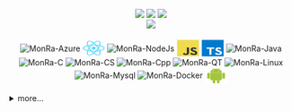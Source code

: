 <!--Hello
<h2><img src="https://emojis.slackmojis.com/emojis/images/1531849430/4246/blob-sunglasses.gif?1531849430" width="30"/> Hi There👋 , I'm MonRá! <img src="https://media.giphy.com/media/12oufCB0MyZ1Go/giphy.gif" width="50"><img src="https://i.giphy.com/9KawrQzIwdAYg.webp" width="50"></h2>
-->

<div>
  </p>
  <div align="center">
   <a href="https://www.facebook.com/ramon.chaib" target="_blank"><img src="https://img.shields.io/badge/-Facebook-%230077B5?style=for-the-badge&logo=facebook&logoColor=white" target="_blank"></a> 
  <a href="https://www.instagram.com/monrapps/" target="_blank"><img src="https://img.shields.io/badge/-Instagram-%23E4405F?style=for-the-badge&logo=instagram&logoColor=white" target="_blank"></a>
  <a href="https://www.linkedin.com/in/ramon-chaib-27007635/" target="_blank"><img src="https://img.shields.io/badge/-LinkedIn-%230077B5?style=for-the-badge&logo=linkedin&logoColor=white" target="_blank"></a>   
</div>

<div align="center">
  <img src="https://i.giphy.com/MM0Jrc8BHKx3y.webp">
</div>
  
 <div style="display: inline_block" align="center"><br>
  <img align="center" alt="MonRa-Azure" height="30" width="40" src="https://cdn.jsdelivr.net/gh/devicons/devicon/icons/azure/azure-original.svg">
  <img align="center" alt="MonRa-React" height="30" width="40" src="https://raw.githubusercontent.com/devicons/devicon/master/icons/react/react-original.svg">
  <img align="center" alt="MonRa-NodeJs" height="30" width="40" src="https://cdn.jsdelivr.net/gh/devicons/devicon/icons/nodejs/nodejs-original.svg">
  <img align="center" alt="MonRa-Js" height="30" width="40" src="https://raw.githubusercontent.com/devicons/devicon/master/icons/javascript/javascript-original.svg">     <img align="center" alt="MonRa-Ts" height="30" width="40" src="https://raw.githubusercontent.com/devicons/devicon/master/icons/typescript/typescript-original.svg">
  <img align="center" alt="MonRa-Java" height="30" width="40" src="https://cdn.jsdelivr.net/gh/devicons/devicon/icons/java/java-original.svg">
  <img align="center" alt="MonRa-C" height="30" width="40" src="https://cdn.jsdelivr.net/gh/devicons/devicon/icons/c/c-original.svg">
  <img align="center" alt="MonRa-CS" height="30" width="40" src="https://cdn.jsdelivr.net/gh/devicons/devicon/icons/csharp/csharp-original.svg">
  <img align="center" alt="MonRa-Cpp" height="30" width="40" src="https://cdn.jsdelivr.net/gh/devicons/devicon/icons/cplusplus/cplusplus-original.svg">
  <img align="center" alt="MonRa-QT" height="30" width="40" src="https://cdn.jsdelivr.net/gh/devicons/devicon/icons/qt/qt-original.svg">
  <img align="center" alt="MonRa-Linux" height="30" width="40" src="https://cdn.jsdelivr.net/gh/devicons/devicon/icons/linux/linux-original.svg">
  <img align="center" alt="MonRa-Mysql" height="30" width="40" src="https://cdn.jsdelivr.net/gh/devicons/devicon/icons/mysql/mysql-original.svg">
  <img align="center" alt="MonRa-Docker" height="30" width="40" src="https://cdn.jsdelivr.net/gh/devicons/devicon/icons/docker/docker-original.svg">  
  <img align="center" alt="MonRa-Android" height="30" width="40" src="https://github.com/devicons/devicon/blob/master/icons/android/android-original.svg">
  
</div>
</a>

</br>
<!--
[![github activity graph](https://activity-graph.herokuapp.com/graph?username=monrapps&theme=chartreuse-dark)](https://github.com/monrapps/)
-->
<div>
<details>
      <summary>more...</summary>
      
<!--
### <img src="https://media.giphy.com/media/VgCDAzcKvsR6OM0uWg/giphy.gif" width="50"> A little more about me...  

```javascript
const monra = {
    pronouns: "He" | "Him",
    code: ["any"],
    askMeAbout: ["any"],
    technologies: {
        backEnd: {
            js: ["any"],
        },
        mobileApp: {
            native: ["Android Development"]
        },
        devOps: ["AWS", "Docker🐳", "Route53", "Nginx"],
        databases: ["mongo", "MySql", "sqlite"],
        misc: ["Firebase", "Socket.IO", "selenium", "open-cv", "php", "SuiteApp"]
    },
    architecture: ["Serverless Architecture", "Progressive web applications", "Single page applications"],
    currentFocus: "Building Robots to ease opertations",
    funFact: "There are two ways to write error-free programs; only the third one works"
};
```
-->

---
<!--START_SECTION:waka-->
![Code Time](http://img.shields.io/badge/Code%20Time-1%2C222%20hrs%2044%20mins-blue)

![Profile Views](http://img.shields.io/badge/Profile%20Views-2-blue)

![Lines of code](https://img.shields.io/badge/From%20Hello%20World%20I%27ve%20Written-3.3%20million%20lines%20of%20code-blue)

**🐱 My GitHub Data** 

> 📦 66.3 kB Used in GitHub's Storage 
 > 
> 🏆 2,683 Contributions in the Year 2025
 > 
> 🚫 Not Opted to Hire
 > 
> 📜 25 Public Repositories 
 > 
> 🔑 21 Private Repositories 
 > 
**I'm an Early 🐤** 

```text
🌞 Morning                9096 commits        ████████░░░░░░░░░░░░░░░░░   32.60 % 
🌆 Daytime                11894 commits       ███████████░░░░░░░░░░░░░░   42.63 % 
🌃 Evening                4141 commits        ████░░░░░░░░░░░░░░░░░░░░░   14.84 % 
🌙 Night                  2772 commits        ██░░░░░░░░░░░░░░░░░░░░░░░   09.93 % 
```
📅 **I'm Most Productive on Thursday** 

```text
Monday                   5137 commits        █████░░░░░░░░░░░░░░░░░░░░   18.41 % 
Tuesday                  5144 commits        █████░░░░░░░░░░░░░░░░░░░░   18.44 % 
Wednesday                5255 commits        █████░░░░░░░░░░░░░░░░░░░░   18.83 % 
Thursday                 6005 commits        █████░░░░░░░░░░░░░░░░░░░░   21.52 % 
Friday                   3899 commits        ███░░░░░░░░░░░░░░░░░░░░░░   13.97 % 
Saturday                 1398 commits        █░░░░░░░░░░░░░░░░░░░░░░░░   05.01 % 
Sunday                   1065 commits        █░░░░░░░░░░░░░░░░░░░░░░░░   03.82 % 
```


📊 **This Week I Spent My Time On** 

```text
🕑︎ Time Zone: America/Sao_Paulo

💬 Programming Languages: 
Other                    2 hrs 22 mins       ████████████░░░░░░░░░░░░░   48.28 % 
Text                     57 mins             █████░░░░░░░░░░░░░░░░░░░░   19.37 % 
JavaScript               44 mins             ████░░░░░░░░░░░░░░░░░░░░░   14.98 % 
Bash                     28 mins             ██░░░░░░░░░░░░░░░░░░░░░░░   09.49 % 
Public Key               15 mins             █░░░░░░░░░░░░░░░░░░░░░░░░   05.31 % 

🔥 Editors: 
VS Code                  4 hrs 55 mins       █████████████████████████   100.00 % 

🐱‍💻 Projects: 
scripts                  2 hrs 44 mins       ██████████████░░░░░░░░░░░   55.61 % 
buildroot                44 mins             ████░░░░░░░░░░░░░░░░░░░░░   14.96 % 
Unknown Project          37 mins             ███░░░░░░░░░░░░░░░░░░░░░░   12.76 % 
gww-v6i                  35 mins             ███░░░░░░░░░░░░░░░░░░░░░░   12.05 % 
gww-v6i_gridsafe_node    13 mins             █░░░░░░░░░░░░░░░░░░░░░░░░   04.61 % 

💻 Operating System: 
WSL                      4 hrs 17 mins       ██████████████████████░░░   87.23 % 
Windows                  37 mins             ███░░░░░░░░░░░░░░░░░░░░░░   12.77 % 
```

**I Mostly Code in C++** 

```text
C                        15 repos            ████░░░░░░░░░░░░░░░░░░░░░   16.85 % 
Python                   10 repos            ███░░░░░░░░░░░░░░░░░░░░░░   11.24 % 
JavaScript               10 repos            ███░░░░░░░░░░░░░░░░░░░░░░   11.24 % 
Shell                    6 repos             ██░░░░░░░░░░░░░░░░░░░░░░░   06.74 % 
HTML                     6 repos             ██░░░░░░░░░░░░░░░░░░░░░░░   06.74 % 
```



**Timeline**

![Lines of Code chart](https://raw.githubusercontent.com/monrapps/monrapps/master/assets/bar_graph.png)


 Last Updated on 08/07/2025 16:58:26 UTC
<!--END_SECTION:waka-->
